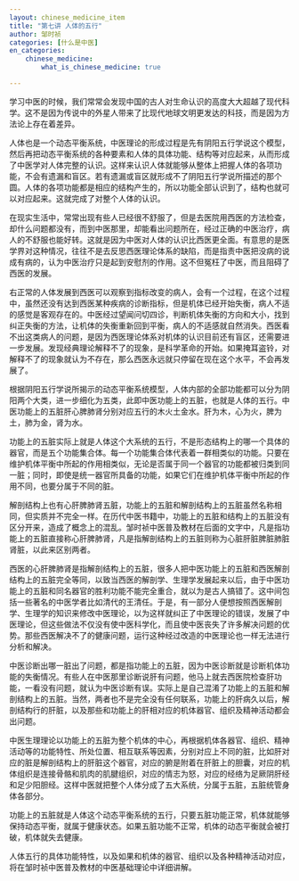 ```yaml
---
layout: chinese_medicine_item
title: "第七讲 人体的五行"
author: 邹时祯
categories: [什么是中医]
en_categories:
    chinese_medicine:
        what_is_chinese_medicine: true

---
```



  <p>学习中医的时候，我们常常会发现中国的古人对生命认识的高度大大超越了现代科学。这不是因为传说中的外星人带来了比现代地球文明更发达的科技，而是因为方法论上存在着差异。</p>
  <p>人体也是一个动态平衡系统，中医理论的形成过程是先有阴阳五行学说这个模型，然后再把动态平衡系统的各种要素和人体的具体功能、结构等对应起来，从而形成了中医学对人体完整的认识。这样来认识人体就能够从整体上把握人体的各项功能，不会有遗漏和盲区。若有遗漏或盲区就形成不了阴阳五行学说所描述的那个圆。人体的各项功能都是相应的结构产生的，所以功能全部认识到了，结构也就可以对应起来。这就完成了对整个人体的认识。</p>
  <p>在现实生活中，常常出现有些人已经很不舒服了，但是去医院用西医的方法检查，却什么问题都没有，而到中医那里，却能看出问题所在，经过正确的中医治疗，病人的不舒服也能好转。这就是因为中医对人体的认识比西医更全面。有意思的是医学界对这种情况，往往不是去反思西医理论体系的缺陷，而是指责中医把没病的说成有病的，认为中医治疗只是起到安慰剂的作用。这不但冤枉了中医，而且阻碍了西医的发展。</p>
  <P>右正常的人体发展到西医可以观察到指标改变的病人，会有一个过程，在这个过程中，虽然还没有达到西医某种疾病的诊断指标，但是机体已经开始失衡，病人不适的感觉是客观存在的。中医经过望闻问切四诊，判断机体失衡的方向和大小，找到纠正失衡的方法，让机体的失衡重新回到平衡，病人的不适感就自然消失。西医看不出这类病人的问题，是因为西医理论体系对机体的认识目前还有盲区，还需要进一步发展。发现经典理论解释不了的现象，是科学革命的开始。如果掩耳盗铃，对解释不了的现象就认为不存在，那么西医永远就只停留在现在这个水平，不会再发展了。</P>
  <p>根据阴阳五行学说所揭示的动态平衡系统模型，人体内部的全部功能都可以分为阴阳两个大类，进一步细化为五类，此即中医功能上的五脏，也就是人体的五行。中医功能上的五脏肝心脾肺肾分别对应五行的木火土金水。肝为木，心为火，脾为土，肺为金，肾为水。</p>
  <p>功能上的五脏实际上就是人体这个大系统的五行，不是形态结构上的哪一个具体的器官，而是五个功能集合体。每一个功能集合体代表着一群相类似的功能。只要在维护机体平衡中所起的作用相类似，无论是否属于同一个器官的功能都被归类到同一脏；同时，即使是统一器官所具备的功能，如果它们在维护机体平衡中所起的作用不同，也要分属于不同的脏。</p>
  <p>解剖结构上也有心肝脾肺肾五脏，功能上的五脏和解剖结构上的五脏虽然名称相同，但实质并不完全一样。在历代中医书籍中，功能上的五脏和结构上的五脏没有区分开来，造成了概念上的混乱。邹时祯中医普及教材在后面的文字中，凡是指功能上的五脏直接称心肝脾肺肾，凡是指解剖结构上的五脏则称为心脏肝脏脾脏肺脏肾脏，以此来区别两者。</p>
  <p>西医的心肝脾肺肾是指解剖结构上的五脏，很多人把中医功能上的五脏和西医解剖结构上的五脏完全等同，以致当西医的解剖学、生理学发展起来以后，由于中医功能上的五脏和同名器官的胜利功能不能完全重合，就以为是古人搞错了。这中间包括一些著名的中医学者比如清代的王清任。于是，有一部分人便想按照西医解剖学、生理学的知识来修改中医理论，以为这样就纠正了中医理论的错误，发展了中医理论，但这些做法不仅没有使中医科学化，而且使中医丧失了许多解决问题的优势。那些西医解决不了的健康问题，运行这种经过改造的中医理论也一样无法进行分析和解决。</p>
  <p>中医诊断出哪一脏出了问题，都是指功能上的五脏，因为中医诊断就是诊断机体功能的失衡情况。有些人在中医那里诊断说肝有问题，他马上就去西医院检查肝功能，一看没有问题，就认为中医诊断有误。实际上是自己混淆了功能上的五脏和解剖结构上的五脏。当然，两者也不是完全没有任何联系，功能上的肝病久以后，解剖结构行的肝脏，以及那些和功能上的肝相对应的机体器官、组织及精神活动都会出问题。</p>
  <p>中医生理理论以功能上的五脏为整个机体的中心，再根据机体各器官、组织、精神活动等的功能特性、所处位置、相互联系等因素，分别对应上不同的脏，比如肝对应的脏是解剖结构上的肝脏这个器官，对应的腑是附着在肝脏上的胆囊，对应的机体组织是连接骨骼和肌肉的肌腱组织，对应的情志为怒，对应的经络为足厥阴肝经和足少阳胆经。这样中医就把整个人体分成了五大系统，分属于五脏，五脏统管身体各部分。</p>
  <p>功能上的五脏就是人体这个动态平衡系统的五行，只要五脏功能正常，机体就能够保持动态平衡，就属于健康状态。如果五脏功能不正常，机体的动态平衡就会被打破，机体就失去健康。</p>
  <p>人体五行的具体功能特性，以及如果和机体的器官、组织以及各种精神活动对应，将在邹时祯中医普及教材的中医基础理论中详细讲解。</p>